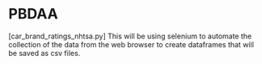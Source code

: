 # PBDAA
[car_brand_ratings_nhtsa.py]
This will be using selenium to automate the collection of the data from the web browser to create dataframes that will be saved as csv files.



